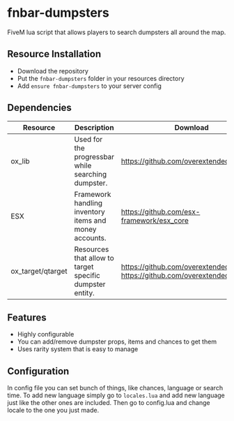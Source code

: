 # fnbar-dumpsters
FiveM lua script that allows players to search dumpsters all around the map.


## Resource Installation
* Download the repository
* Put the `fnbar-dumpsters` folder in your resources directory
* Add `ensure fnbar-dumpsters` to your server config

## Dependencies
| Resource | Description | Download |
|----------|-------------|----------|
| ox_lib | Used for the progressbar while searching dumpster. | https://github.com/overextended/ox_lib |
| ESX | Framework handling inventory items and money accounts. | https://github.com/esx-framework/esx_core |
| ox_target/qtarget | Resources that allow to target specific dumpster entity. | https://github.com/overextended/qtarget https://github.com/overextended/ox_target |

## Features
- Highly configurable
- You can add/remove dumpster props, items and chances to get them
- Uses rarity system that is easy to manage
## Configuration

In config file you can set bunch of things, like chances, language or search time.
To add new language simply go to `locales.lua` and add new language just like the other ones are included. Then go to config.lua and change locale to the one you just made.
